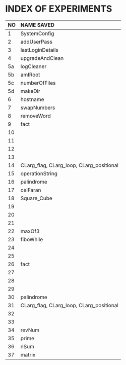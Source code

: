 # INDEX OF EXPERIMENTS		

|NO	|NAME SAVED		|
|---	|:----------			|
|1	|SystemConfig		|
|2	|addUserPass		|
|3	|lastLoginDetails	|
|4	|upgradeAndClean	|
|5a	|logCleaner		|
|5b	|amIRoot		|
|5c	|numberOfFiles		|
|5d	|makeDir		|
|6	|hostname		|
|7	|swapNumbers		|
|8	|removeWord		|
|9	|fact			|
|10	|			|
|11	|			|
|12	|			|
|13	|			|
|14	|CLarg_flag, CLarg_loop, CLarg_positional		|
|15	|operationString	|
|16	|palindrome			|
|17	|celFaran			|
|18	|		Square_Cube	|
|19	|			|
|20	|			|
|21	|			|
|22     |maxOf3                       |
|23     |fiboWhile                       |
|24     |                       |
|25     |                       |
|26     |fact                       |
|27     |                       |
|28     |                       |
|29     |                       |
|30     |palindrome                       |
|31     |CLarg_flag, CLarg_loop, CLarg_positional		|
|32     |                       |
|33     |                       |
|34     |revNum                       |
|35     |prime                       |
|36     |nSum                       |
|37     |matrix                       |
